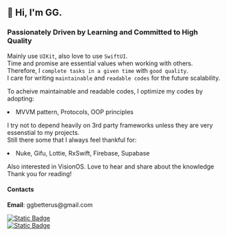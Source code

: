  <h2> 👋 Hi, I'm GG. </h2>
 <h3> Passionately Driven by Learning and Committed to High Quality </h3>
<p> 
 
 Mainly use `UIKit`, also love to use `SwiftUI`.
<br> Time and promise are essential values when working with others.
Therefore, I `complete tasks in a given time` with `good quality`.
<br> I care for writing `maintainable` and `readable codes` for the future scalability.

  To acheive maintainable and readable codes, I optimize my codes by adopting:
<li>MVVM pattern, Protocols, OOP principles</li>
</p> 
<p>
I try not to depend heavily on 3rd party frameworks unless they are very essenstial to my projects. 
<br>
 Still there some that I always feel thankful for:
<li>Nuke, Gifu, Lottie, RxSwift, Firebase, Supabase</li>
  
</p>
<p>
Also interested in VisionOS. Love to hear and share about the knowledge  
<br>
Thank you for reading!
</p>

<p>
 <h4> Contacts  </h4>
<strong>Email</strong>: ggbetterus@gmail.com
<p></p>
 
 <a href = "https://www.linkedin.com/in/gagyoung-shin-97b261229/"> ![Static Badge](https://img.shields.io/badge/LinkedIn-white?logo=linkedin&labelColor=%230A66C2)
 </a> 
 <br>
  <a href = "https://ittingz.tistory.com/"> ![Static Badge](https://img.shields.io/badge/Tech_Journal-white?logo=tistory&labelColor=%23000000)
 </a>
</p>
 

<!---
happyduck-git/happyduck-git is a ✨ special ✨ repository because its `README.md` (this file) appears on your GitHub profile.
You can click the Preview link to take a look at your changes.
--->
